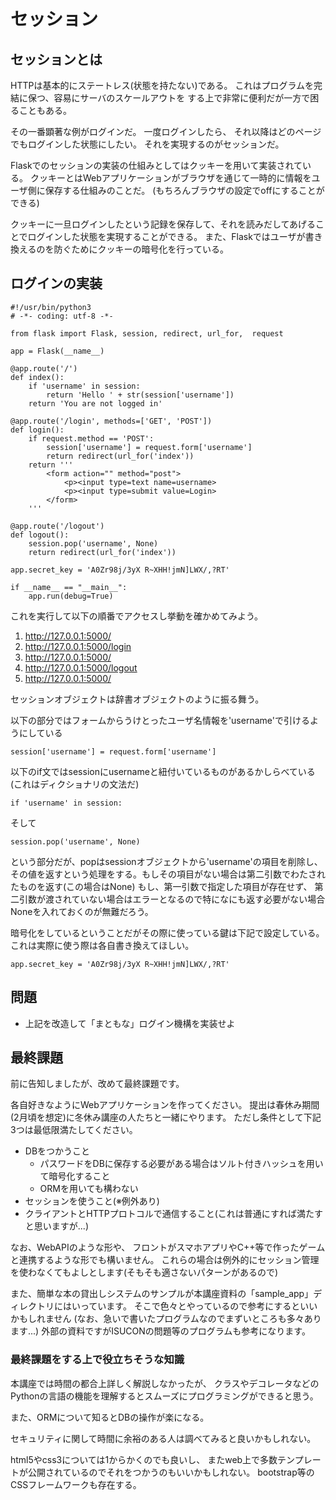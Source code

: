 # セッション

## セッションとは
HTTPは基本的にステートレス(状態を持たない)である。
これはプログラムを完結に保つ、容易にサーバのスケールアウトを
する上で非常に便利だが一方で困ることもある。

その一番顕著な例がログインだ。
一度ログインしたら、
それ以降はどのページでもログインした状態にしたい。
それを実現するのがセッションだ。

Flaskでのセッションの実装の仕組みとしてはクッキーを用いて実装されている。
クッキーとはWebアプリケーションがブラウザを通じて一時的に情報をユーザ側に保存する仕組みのことだ。
(もちろんブラウザの設定でoffにすることができる)

クッキーに一旦ログインしたという記録を保存して、それを読みだしてあげることでログインした状態を実現することができる。
また、Flaskではユーザが書き換えるのを防ぐためにクッキーの暗号化を行っている。

## ログインの実装

```
#!/usr/bin/python3
# -*- coding: utf-8 -*-

from flask import Flask, session, redirect, url_for,  request

app = Flask(__name__)

@app.route('/')
def index():
    if 'username' in session:
        return 'Hello ' + str(session['username'])
    return 'You are not logged in'

@app.route('/login', methods=['GET', 'POST'])
def login():
    if request.method == 'POST':
        session['username'] = request.form['username']
        return redirect(url_for('index'))
    return '''
        <form action="" method="post">
            <p><input type=text name=username>
            <p><input type=submit value=Login>
        </form>
    '''

@app.route('/logout')
def logout():
    session.pop('username', None)
    return redirect(url_for('index'))

app.secret_key = 'A0Zr98j/3yX R~XHH!jmN]LWX/,?RT'

if __name__ == "__main__":
    app.run(debug=True)
```

これを実行して以下の順番でアクセスし挙動を確かめてみよう。

1. http://127.0.0.1:5000/
2. http://127.0.0.1:5000/login
3. http://127.0.0.1:5000/
4. http://127.0.0.1:5000/logout
5. http://127.0.0.1:5000/

セッションオブジェクトは辞書オブジェクトのように振る舞う。

以下の部分ではフォームからうけとったユーザ名情報を'username'で引けるようにしている

```
session['username'] = request.form['username']
```

以下のif文ではsessionにusernameと紐付いているものがあるかしらべている(これはディクショナリの文法だ)
```
if 'username' in session:
```

そして
```
session.pop('username', None)
```
という部分だが、popはsessionオブジェクトから'username'の項目を削除し、
その値を返すという処理をする。もしその項目がない場合は第二引数でわたされたものを返す(この場合はNone)
もし、第一引数で指定した項目が存在せず、
第二引数が渡されていない場合はエラーとなるので特になにも返す必要がない場合Noneを入れておくのが無難だろう。

暗号化をしているということだがその際に使っている鍵は下記で設定している。
これは実際に使う際は各自書き換えてほしい。

```
app.secret_key = 'A0Zr98j/3yX R~XHH!jmN]LWX/,?RT'
```

## 問題

- 上記を改造して「まともな」ログイン機構を実装せよ

## 最終課題

前に告知しましたが、改めて最終課題です。

各自好きなようにWebアプリケーションを作ってください。
提出は春休み期間(2月頃を想定)に冬休み講座の人たちと一緒にやります。
ただし条件として下記3つは最低限満たしてください。

- DBをつかうこと
    - パスワードをDBに保存する必要がある場合はソルト付きハッシュを用いて暗号化すること
    - ORMを用いても構わない
- セッションを使うこと(※例外あり)
- クライアントとHTTPプロトコルで通信すること(これは普通にすれば満たすと思いますが...)

なお、WebAPIのような形や、
フロントがスマホアプリやC++等で作ったゲームと連携するような形でも構いません。
これらの場合は例外的にセッション管理を使わなくてもよしとします(そもそも適さないパターンがあるので)

また、簡単な本の貸出しシステムのサンプルが本講座資料の「sample_app」ディレクトリにはいっています。
そこで色々とやっているので参考にするといいかもしれません
(なお、急いで書いたプログラムなのでまずいところも多々あります...)
外部の資料ですがISUCONの問題等のプログラムも参考になります。

### 最終課題をする上で役立ちそうな知識

本講座では時間の都合上詳しく解説しなかったが、
クラスやデコレータなどのPythonの言語の機能を理解するとスムーズにプログラミングができると思う。

また、ORMについて知るとDBの操作が楽になる。

セキュリティに関して時間に余裕のある人は調べてみると良いかもしれない。

html5やcss3については1からかくのでも良いし、
またweb上で多数テンプレートが公開されているのでそれをつかうのもいいかもしれない。
bootstrap等のCSSフレームワークも存在する。

